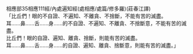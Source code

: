 相應部35相應111經/內處遍知經(處相應/處篇/修多羅)(莊春江譯)  
「比丘們！眼的不自證、不遍知、不離貪、不捨斷，不能有苦的滅盡。  
耳……鼻……舌……身……的不自證、不遍知、不離貪、不捨斷意，不能有苦的滅盡。  
比丘們！眼的自證、遍知、離貪、捨斷，則能有苦的滅盡。  
耳……鼻……舌……身……的自證、遍知、離貪、捨斷意，則能有苦的滅盡。」  
  
  
